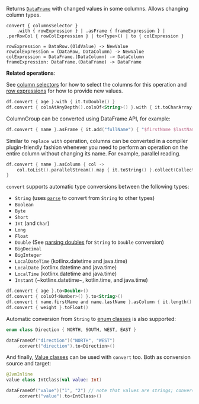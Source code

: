 [//]: # (title: convert)
<!---IMPORT org.jetbrains.kotlinx.dataframe.samples.api.Modify-->

Returns [`DataFrame`](DataFrame.md) with changed values in some columns. Allows changing column types.

```text
convert { columnsSelector }
    .with { rowExpression } | .asFrame { frameExpression } | .perRowCol { rowColExpression } | to<Type>() | to { colExpression }

rowExpression = DataRow.(OldValue) -> NewValue
rowColExpression = (DataRow, DataColumn) -> NewValue
colExpression = DataFrame.(DataColumn) -> DataColumn
frameExpression: DataFrame.(DataFrame) -> DataFrame
```

**Related operations**: [](updateConvert.md)

See [column selectors](ColumnSelectors.md) for how to select the columns for this operation and
[row expressions](DataRow.md#row-expressions) for how to provide new values.

<!---FUN convert-->

```kotlin
df.convert { age }.with { it.toDouble() }
df.convert { colsAtAnyDepth().colsOf<String>() }.with { it.toCharArray().toList() }
```

<inline-frame src="resources/org.jetbrains.kotlinx.dataframe.samples.api.Modify.convert.html" width="100%"/>
<!---END-->

ColumnGroup can be converted using DataFrame API, for example:

<!---FUN convertAsFrame-->

```kotlin
df.convert { name }.asFrame { it.add("fullName") { "$firstName $lastName" } }
```

<inline-frame src="resources/org.jetbrains.kotlinx.dataframe.samples.api.Modify.convertAsFrame.html" width="100%"/>
<!---END-->

Similar to `replace with` operation, 
columns can be converted in a compiler plugin-friendly fashion
whenever you need to perform an operation on the entire column without changing its name.
For example, parallel reading.

<!---FUN convertAsColumn-->

```kotlin
df.convert { name }.asColumn { col ->
    col.toList().parallelStream().map { it.toString() }.collect(Collectors.toList()).toColumn()
}
```

<inline-frame src="resources/org.jetbrains.kotlinx.dataframe.samples.api.Modify.convertAsColumn.html" width="100%"/>
<!---END-->


`convert` supports automatic type conversions between the following types:
* `String` (uses [`parse`](parse.md) to convert from `String` to other types)
* `Boolean`
* `Byte`
* `Short`
* `Int` (and `Char`)
* `Long`
* `Float`
* `Double` (See [parsing doubles](parse.md#parsing-doubles) for `String` to `Double` conversion)
* `BigDecimal`
* `BigInteger`
* `LocalDateTime` (kotlinx.datetime and java.time)
* `LocalDate` (kotlinx.datetime and java.time)
* `LocalTime` (kotlinx.datetime and java.time)
* `Instant` (~kotlinx.datetime~, kotlin.time, and java.time)

<!---FUN convertTo-->

```kotlin
df.convert { age }.to<Double>()
df.convert { colsOf<Number>() }.to<String>()
df.convert { name.firstName and name.lastName }.asColumn { it.length() }
df.convert { weight }.toFloat()
```

<inline-frame src="resources/org.jetbrains.kotlinx.dataframe.samples.api.Modify.convertTo.html" width="100%"/>
<!---END-->

Automatic conversion from `String` to [enum classes](https://kotlinlang.org/docs/enum-classes.html#enum-classes.md)
is also supported:

```kotlin
enum class Direction { NORTH, SOUTH, WEST, EAST }
```

<!---FUN convertToEnum-->

```kotlin
dataFrameOf("direction")("NORTH", "WEST")
    .convert("direction").to<Direction>()
```

<inline-frame src="resources/org.jetbrains.kotlinx.dataframe.samples.api.Modify.convertToEnum.html" width="100%"/>
<!---END-->

And finally, [Value classes](https://kotlinlang.org/docs/inline-classes.html) can be used with `convert` too.
Both as conversion source and target:

```kotlin
@JvmInline 
value class IntClass(val value: Int)
```

<!---FUN convertToValueClass-->

```kotlin
dataFrameOf("value")("1", "2") // note that values are strings; conversion is done automatically
    .convert("value").to<IntClass>()
```

<inline-frame src="resources/org.jetbrains.kotlinx.dataframe.samples.api.Modify.convertToValueClass.html" width="100%"/>
<!---END-->
